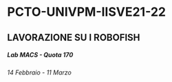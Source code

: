 # PCTO-UNIVPM-IISVE21-22
##  LAVORAZIONE SU I ROBOFISH 
##### Lab MACS - Quota 170 
###### 14 Febbraio - 11 Marzo 


